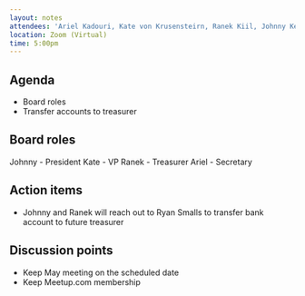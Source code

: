 ```yaml
---
layout: notes
attendees: 'Ariel Kadouri, Kate von Krusensteirn, Ranek Kiil, Johnny Kemp'
location: Zoom (Virtual)
time: 5:00pm
---
```


## Agenda

* Board roles
* Transfer accounts to treasurer

## Board roles

Johnny - President
Kate - VP
Ranek - Treasurer
Ariel - Secretary

## Action items

* Johnny and Ranek will reach out to Ryan Smalls to transfer bank account to future treasurer

## Discussion points
* Keep May meeting on the scheduled date
* Keep Meetup.com membership
